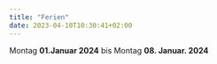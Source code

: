 ```yaml
---
title: "Ferien"
date: 2023-04-10T10:30:41+02:00
---
```


Montag **01.Januar 2024** bis Montag **08. Januar. 2024**
